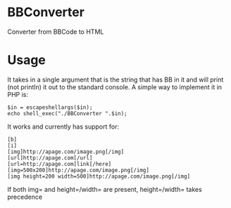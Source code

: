 # BBConverter
Converter from BBCode to HTML
# Usage
It takes in a single argument that is the string that has BB in it and will print (not println) it out to the standard console. A simple way to implement it in PHP is:

    $in = escapeshellargs($in);
    echo shell_exec("./BBConverter ".$in);
    
It works and currently has support for:

    [b]
    [i]
    [img]http://apage.com/image.png[/img]
    [url]http://apage.com[/url]
    [url=http://apage.com]link[/here]
    [img=500x200]http://apage.com/image.png[/img]
    [img height=200 width=500]http://apage.com/image.png[/img]

If both img= and height=/width= are present, height=/width= takes precedence
